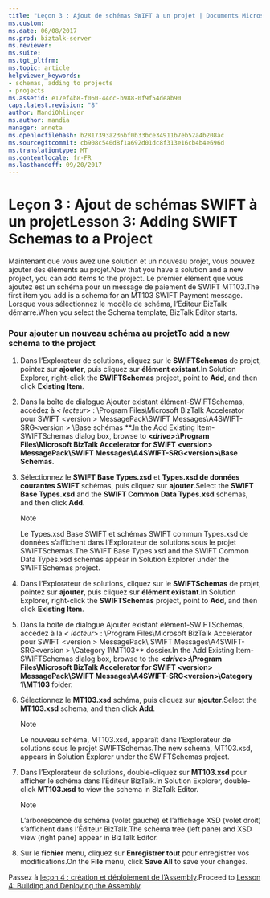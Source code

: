 ```yaml
---
title: "Leçon 3 : Ajout de schémas SWIFT à un projet | Documents Microsoft"
ms.custom: 
ms.date: 06/08/2017
ms.prod: biztalk-server
ms.reviewer: 
ms.suite: 
ms.tgt_pltfrm: 
ms.topic: article
helpviewer_keywords:
- schemas, adding to projects
- projects
ms.assetid: e17ef4b8-f060-44cc-b988-0f9f54deab90
caps.latest.revision: "8"
author: MandiOhlinger
ms.author: mandia
manager: anneta
ms.openlocfilehash: b2817393a236bf0b33bce34911b7eb52a4b208ac
ms.sourcegitcommit: cb908c540d8f1a692d01dc8f313e16cb4b4e696d
ms.translationtype: MT
ms.contentlocale: fr-FR
ms.lasthandoff: 09/20/2017
---
```

# <a name="lesson-3-adding-swift-schemas-to-a-project"></a><span data-ttu-id="9ef3b-102">Leçon 3 : Ajout de schémas SWIFT à un projet</span><span class="sxs-lookup"><span data-stu-id="9ef3b-102">Lesson 3: Adding SWIFT Schemas to a Project</span></span>
<span data-ttu-id="9ef3b-103">Maintenant que vous avez une solution et un nouveau projet, vous pouvez ajouter des éléments au projet.</span><span class="sxs-lookup"><span data-stu-id="9ef3b-103">Now that you have a solution and a new project, you can add items to the project.</span></span> <span data-ttu-id="9ef3b-104">Le premier élément que vous ajoutez est un schéma pour un message de paiement de SWIFT MT103.</span><span class="sxs-lookup"><span data-stu-id="9ef3b-104">The first item you add is a schema for an MT103 SWIFT Payment message.</span></span> <span data-ttu-id="9ef3b-105">Lorsque vous sélectionnez le modèle de schéma, l’Éditeur BizTalk démarre.</span><span class="sxs-lookup"><span data-stu-id="9ef3b-105">When you select the Schema template, BizTalk Editor starts.</span></span>  
  
### <a name="to-add-a-new-schema-to-the-project"></a><span data-ttu-id="9ef3b-106">Pour ajouter un nouveau schéma au projet</span><span class="sxs-lookup"><span data-stu-id="9ef3b-106">To add a new schema to the project</span></span>  
  
1.  <span data-ttu-id="9ef3b-107">Dans l’Explorateur de solutions, cliquez sur le **SWIFTSchemas** de projet, pointez sur **ajouter**, puis cliquez sur **élément existant**.</span><span class="sxs-lookup"><span data-stu-id="9ef3b-107">In Solution Explorer, right-click the **SWIFTSchemas** project, point to **Add**, and then click **Existing Item**.</span></span>  
  
2.  <span data-ttu-id="9ef3b-108">Dans la boîte de dialogue Ajouter existant élément-SWIFTSchemas, accédez à  **\<* lecteur*> : \Program Files\Microsoft BizTalk Accelerator pour SWIFT \<version > MessagePack\SWIFT Messages\A4SWIFT-SRG\<version > \Base schémas **.</span><span class="sxs-lookup"><span data-stu-id="9ef3b-108">In the Add Existing Item-SWIFTSchemas dialog box, browse to **\<*drive*>:\Program Files\Microsoft BizTalk Accelerator for SWIFT \<version> MessagePack\SWIFT Messages\A4SWIFT-SRG\<version>\Base Schemas**.</span></span>  
  
3.  <span data-ttu-id="9ef3b-109">Sélectionnez le **SWIFT Base Types.xsd** et **Types.xsd de données courantes SWIFT** schémas, puis cliquez sur **ajouter**.</span><span class="sxs-lookup"><span data-stu-id="9ef3b-109">Select the **SWIFT Base Types.xsd** and the **SWIFT Common Data Types.xsd** schemas, and then click **Add**.</span></span>  
  
    > [!NOTE]
    >  <span data-ttu-id="9ef3b-110">Le Types.xsd Base SWIFT et schémas SWIFT commun Types.xsd de données s’affichent dans l’Explorateur de solutions sous le projet SWIFTSchemas.</span><span class="sxs-lookup"><span data-stu-id="9ef3b-110">The SWIFT Base Types.xsd and the SWIFT Common Data Types.xsd schemas appear in Solution Explorer under the SWIFTSchemas project.</span></span>  
  
4.  <span data-ttu-id="9ef3b-111">Dans l’Explorateur de solutions, cliquez sur le **SWIFTSchemas** de projet, pointez sur **ajouter**, puis cliquez sur **élément existant**.</span><span class="sxs-lookup"><span data-stu-id="9ef3b-111">In Solution Explorer, right-click the **SWIFTSchemas** project, point to **Add**, and then click **Existing Item**.</span></span>  
  
5.  <span data-ttu-id="9ef3b-112">Dans la boîte de dialogue Ajouter existant élément-SWIFTSchemas, accédez à la  **\<* lecteur*> : \Program Files\Microsoft BizTalk Accelerator pour SWIFT \<version > MessagePack\ SWIFT Messages\A4SWIFT-SRG\<version > \Category 1\MT103** dossier.</span><span class="sxs-lookup"><span data-stu-id="9ef3b-112">In the Add Existing Item-SWIFTSchemas dialog box, browse to the **\<*drive*>:\Program Files\Microsoft BizTalk Accelerator for SWIFT \<version> MessagePack\SWIFT Messages\A4SWIFT-SRG\<version>\Category 1\MT103** folder.</span></span>  
  
6.  <span data-ttu-id="9ef3b-113">Sélectionnez le **MT103.xsd** schéma, puis cliquez sur **ajouter**.</span><span class="sxs-lookup"><span data-stu-id="9ef3b-113">Select the **MT103.xsd** schema, and then click **Add**.</span></span>  
  
    > [!NOTE]
    >  <span data-ttu-id="9ef3b-114">Le nouveau schéma, MT103.xsd, apparaît dans l’Explorateur de solutions sous le projet SWIFTSchemas.</span><span class="sxs-lookup"><span data-stu-id="9ef3b-114">The new schema, MT103.xsd, appears in Solution Explorer under the SWIFTSchemas project.</span></span>  
  
7.  <span data-ttu-id="9ef3b-115">Dans l’Explorateur de solutions, double-cliquez sur **MT103.xsd** pour afficher le schéma dans l’Éditeur BizTalk.</span><span class="sxs-lookup"><span data-stu-id="9ef3b-115">In Solution Explorer, double-click **MT103.xsd** to view the schema in BizTalk Editor.</span></span>  
  
    > [!NOTE]
    >  <span data-ttu-id="9ef3b-116">L’arborescence du schéma (volet gauche) et l’affichage XSD (volet droit) s’affichent dans l’Éditeur BizTalk.</span><span class="sxs-lookup"><span data-stu-id="9ef3b-116">The schema tree (left pane) and XSD view (right pane) appear in BizTalk Editor.</span></span>  
  
8.  <span data-ttu-id="9ef3b-117">Sur le **fichier** menu, cliquez sur **Enregistrer tout** pour enregistrer vos modifications.</span><span class="sxs-lookup"><span data-stu-id="9ef3b-117">On the **File** menu, click **Save All** to save your changes.</span></span>  
  
 <span data-ttu-id="9ef3b-118">Passez à [leçon 4 : création et déploiement de l’Assembly](../../adapters-and-accelerators/accelerator-swift/lesson-4-building-and-deploying-the-assembly.md).</span><span class="sxs-lookup"><span data-stu-id="9ef3b-118">Proceed to [Lesson 4: Building and Deploying the Assembly](../../adapters-and-accelerators/accelerator-swift/lesson-4-building-and-deploying-the-assembly.md).</span></span>